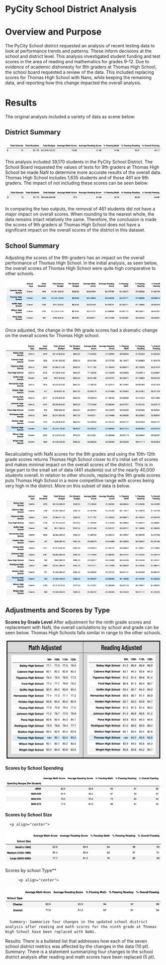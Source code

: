 # PyCity School District Analysis

# Overview and Purpose
The PyCity School district requested an analysis of recent testing data to look at performance trends and patterns. These inform decisions at the school and district level. This analysis investigated student funding and test scores in the area of reading and mathematics for grades 9-12. Due to evidence of academic dishonesty for 9th graders at Thomas High School, the school board requested a review of the data. This included replacing scores for Thomas High School with Nans, while keeping the remaining data, and reporting how this change impacted the overall analysis. 

# Results
The original analysis included a variety of data as scene below:

## District Summary ##
<p align="center">
<img src="https://github.com/teachjanderson/School_District_Analysis/blob/main/images/A_District%20Summary.png" />
  
This analysis included 39,170 students in the PyCity School District. The School Board requested the values of tests for 9th graders at Thomas High School be made NaN to determine more accurate results of the overall data. Thomas High School includes 1,635 students and of those 461 are 9th graders. The impact of not including these scores can be seen below:

<p align="center">
<img src="https://github.com/teachjanderson/School_District_Analysis/blob/main/images/B_DistrictSummary.png" />

In comparing the two outputs, the removal of 461 students did not have a major impact on overall scores. When rounding to the nearest whole, the data remains intact relatively the same. Therefore, the conclusion is made the scores of 9th graders at Thomas High School does not have a significant impact on the overall scores of the district in this dataset. 
  
## School Summary ##
Adjusting the scores of the 9th graders has an impact on the overall performance of Thomas High School. In the initial analysis, as seen below, the overall scores of Thomas High School were quite high comparative to other schools. 
  
<p align="center">
<img src="https://github.com/teachjanderson/School_District_Analysis/blob/main/images/A_Adjust_PerSchool.png" />
  
Once adjusted, the change in the 9th grade scores had a dramatic change on the overall scores for Thomas High school. 

<p align="center">
<img src="https://github.com/teachjanderson/School_District_Analysis/blob/main/images/A_PerSchool.png" />
  
Recalculating with NaN scores for the 9th grades and using the 10th-12th grade scores returns Thomas High School closer to it's initial set of scores and makes minimal impact on the overall scores of the district. This is in large part to the small set of data (461 students) out of the nearly 40,000 students overall. In relation to other shcools, replacing the 9th grade scores puts Thomas High School in a more competitive range with scores being very high in the district. More on this subset of data is below. 
  
  <p align="center">
<img src="https://github.com/teachjanderson/School_District_Analysis/blob/main/Adjust_PerSchool.png" />
  
## Adjustments and Scores by Type ##

**Scores by Grade Level**
After adjustment for the ninth grade scores and replacement with NaN, the overall caclulations by school and grade can be seen below. Thomas High Schools falls similar in range to the other schools. 
  
<p align="center">
<img src="https://github.com/teachjanderson/School_District_Analysis/blob/main/images/Screen%20Shot%202022-04-23%20at%2010.02.51%20PM.png" width="600" />

**Scores by School Spending**
 
<p align="center">
<img src="https://github.com/teachjanderson/School_District_Analysis/blob/main/images/Money.png" />
    
**Scores by School Size**
    
      <p align="center">
<img src="https://github.com/teachjanderson/School_District_Analysis/blob/main/images/Size.png" />
    
Scores by school Type**

          <p align="center">
<img src="https://github.com/teachjanderson/School_District_Analysis/blob/main/images/Charter:Public.png" />
      
      Summary: Summarize four changes in the updated school district analysis after reading and math scores for the ninth grade at Thomas High School have been replaced with NaNs.

Results: There is a bulleted list that addresses how each of the seven school district metrics was affected by the changes in the data (10 pt).
Summary: There is a statement summarizing four changes to the school district analysis after reading and math scores have been replaced (5 pt).
